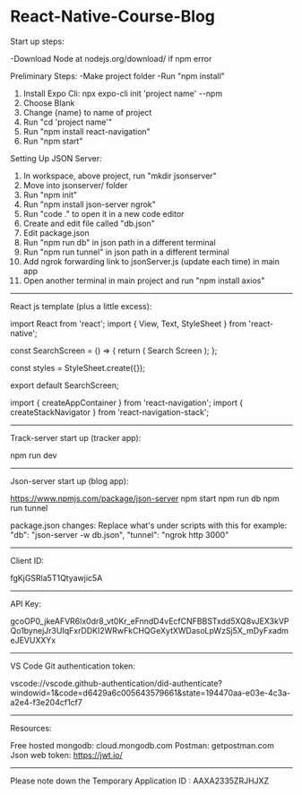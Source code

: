 # React-Native-Course-Blog

Start up steps:

-Download Node at nodejs.org/download/ if npm error

Preliminary Steps:
-Make project folder
-Run "npm install"

1. Install Expo Cli: npx expo-cli init 'project name' --npm
2. Choose Blank
3. Change {name} to name of project
4. Run "cd 'project name'"
5. Run "npm install react-navigation"
6. Run "npm start"

Setting Up JSON Server:
1. In workspace, above project, run "mkdir jsonserver"
2. Move into jsonserver/ folder
3. Run "npm init"
4. Run "npm install json-server ngrok"
5. Run "code ." to open it in a new code editor
6. Create and edit file called "db.json"
7. Edit package.json
8. Run "npm run db" in json path in a different terminal
9. Run "npm run tunnel" in json path in a different terminal
10. Add ngrok forwarding link to jsonServer.js (update each time) in main app
11. Open another terminal in main project and run "npm install axios"

------------------------------------------------------------------------

React js template (plus a little excess):

import React from 'react';
import { View, Text, StyleSheet } from 'react-native';

const SearchScreen = () => {
    return (
        <View>
            <Text>Search Screen</Text>
        </View>
    );
};

const styles = StyleSheet.create({});

export default SearchScreen;



import { createAppContainer } from 'react-navigation';
import { createStackNavigator } from 'react-navigation-stack';

------------------------------------------------------------------------

Track-server start up (tracker app):

npm run dev

------------------------------------------------------------------------

Json-server start up (blog app):

https://www.npmjs.com/package/json-server
npm start
npm run db
npm run tunnel

package.json changes:
Replace what's under scripts with this for example:
"db": "json-server -w db.json",
"tunnel": "ngrok http 3000"

------------------------------------------------------------------------

Client ID:

fgKjGSRla5T1Qtyawjic5A

------------------------------------------------------------------------

API Key:

gcoOP0_jkeAFVR6lx0dr8_vt0Kr_eFnndD4vEcfCNFBBSTxdd5XQ8vJEX3kVPQo1bynejJr3UIqFxrDDKI2WRwFkCHQGeXytXWDasoLpWzSj5X_mDyFxadmeJEVUXXYx

------------------------------------------------------------------------

VS Code Git authentication token:

vscode://vscode.github-authentication/did-authenticate?windowid=1&code=d6429a6c005643579661&state=194470aa-e03e-4c3a-a2e4-f3e204cf1cf7

------------------------------------------------------------------------

Resources:

Free hosted mongodb: cloud.mongodb.com
Postman: getpostman.com
Json web token: https://jwt.io/

------------------------------------------------------------------------

Please note down the Temporary Application ID : AAXA2335ZRJHJXZ
